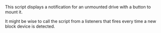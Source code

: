 This script displays a notification for an unmounted drive with a button to mount it.

It might be wise to call the script from a listeners that fires every time a new block device is detected.
